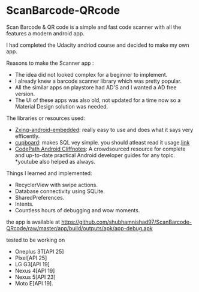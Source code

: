 # ScanBarcode-QRcode
Scan Barcode &amp; QR code is a simple and fast code scanner with all the features a modern android app.

I had completed the Udacity andriod course and decided to make my own app.

Reasons to make the Scanner app :
* The idea did not looked complex for a beginner to implement.
* I already knew a barcode scanner library which was pretty popular.
* All the similar apps on playstore had AD'S and I wanted a AD free version.
* The UI of these apps was also old, not updated for a time now so a Material Design solution was needed.

The libraries or resources used:
* [Zxing-android-embedded](https://github.com/journeyapps/zxing-android-embedded): really easy to use and does what it says very efficently.
* [cupboard](https://bitbucket.org/littlerobots/cupboard): makes SQL vey simple. you should atleast read it usage.[link](http://guides.codepath.com/android/Easier-SQL-with-Cupboard)
* [CodePath Android Cliffnotes](http://guides.codepath.com/android): A crowdsourced resource for complete and up-to-date practical Android developer guides for any topic.
*youtube also helped as always.

Things I learned and implemented:
* RecyclerView with swipe actions.
* Database connectivity using SQLite.
* SharedPreferences.
* Intents.
* Countless hours of debugging and wow moments.


the app is available at https://github.com/shubhamnishad97/ScanBarcode-QRcode/raw/master/app/build/outputs/apk/app-debug.apk


tested to be working on 
* Oneplus 3T[API 25]
* Pixel[API 25]
* LG G3[API 19]
* Nexus 4[API 19]
* Nexus 5[API 23]
* Moto E[API 19].
 
